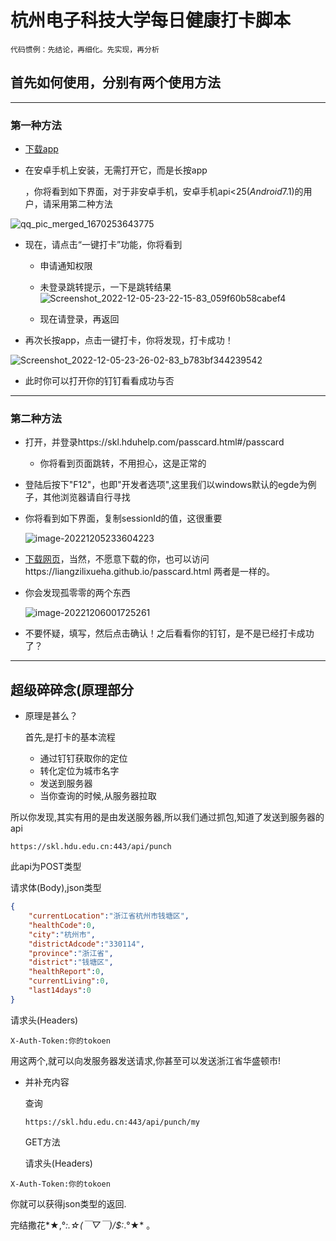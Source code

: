 #  杭州电子科技大学每日健康打卡脚本
```
代码惯例：先结论，再细化。先实现，再分析
```

## 首先如何使用，分别有两个使用方法

------



### 第一种方法

- [下载app](hduin-release.apk)
- 在安卓手机上安装，无需打开它，而是长按app

  [^无需长按]: 那是因为我注册了快捷方式，更加便捷

  ，你将看到如下界面，对于非安卓手机，安卓手机api<25(*Android*7.1)的用户，请采用第二种方法

  [^为何采用第二种]: 那是因为过老的安卓不支持这个新功能

  

![qq_pic_merged_1670253643775](image/qq_pic_merged_1670253643775.jpg)

- 现在，请点击“一键打卡”功能，你将看到

  - 申请通知权限

    [^为何要通知权限]: 告诉你打卡成功，所以拒绝也是无妨的

    

  - 未登录跳转提示，一下是跳转结果![Screenshot_2022-12-05-23-22-15-83_059f60b58cabef4](image/Screenshot_2022-12-05-23-22-15-83_059f60b58cabef4.jpg)

  - 现在请登录，再返回

    [^登录]: 这是杭电官网，我无法获取你的账号密码，但是打卡所需要的token是我必须获取的

    

- 再次长按app，点击一键打卡，你将发现，打卡成功！

![Screenshot_2022-12-05-23-26-02-83_b783bf344239542](image/Screenshot_2022-12-05-23-26-02-83_b783bf344239542.jpg)

- 此时你可以打开你的钉钉看看成功与否
------
### 第二种方法

- 打开，并登录https://skl.hduhelp.com/passcard.html#/passcard

  - 你将看到页面跳转，不用担心，这是正常的

- 登陆后按下"F12"，也即"开发者选项",这里我们以windows默认的egde为例子，其他浏览器请自行寻找

- 你将看到如下界面，复制sessionId的值，这很重要

  ![image-20221205233604223](image/image-20221205233604223.png)

- [下载网页](index.html)，当然，不愿意下载的你，也可以访问https://liangzilixueha.github.io/passcard.html    两者是一样的。

- 你会发现孤零零的两个东西

  ![image-20221206001725261](image/image-20221206001725261.png)

- 不要怀疑，填写，然后点击确认！之后看看你的钉钉，是不是已经打卡成功了？

------

## 超级碎碎念(原理部分

- 原理是甚么？

  首先,是打卡的基本流程

  - 通过钉钉获取你的定位
  - 转化定位为城市名字
  - 发送到服务器
  - 当你查询的时候,从服务器拉取

所以你发现,其实有用的是由发送服务器,所以我们通过抓包,知道了发送到服务器的api

```api
https://skl.hdu.edu.cn:443/api/punch
```

此api为POST类型

请求体(Body),json类型

```json
{
	"currentLocation":"浙江省杭州市钱塘区",
	"healthCode":0,
	"city":"杭州市",
	"districtAdcode":"330114",
	"province":"浙江省",
	"district":"钱塘区",
	"healthReport":0,
	"currentLiving":0,
	"last14days":0
}
```

请求头(Headers)

```
X-Auth-Token:你的tokoen
```

用这两个,就可以向发服务器发送请求,你甚至可以发送浙江省华盛顿市!

- 并补充内容

  查询

  ```
  https://skl.hdu.edu.cn:443/api/punch/my
  ```

  GET方法
  
  请求头(Headers)

```
X-Auth-Token:你的tokoen
```

  你就可以获得json类型的返回.

完结撒花*★,°*:.☆(￣▽￣)/$:*.°★* 。